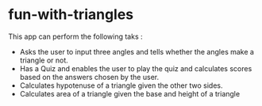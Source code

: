 # fun-with-triangles

This app can perform the following taks : 

* Asks the user to input three angles and tells whether the angles make a triangle or not.
* Has a Quiz and enables the user to play the quiz and calculates scores based on the answers chosen by the user.
* Calculates hypotenuse of a triangle given the other two sides.
* Calculates area of a triangle given the base and height of a triangle

